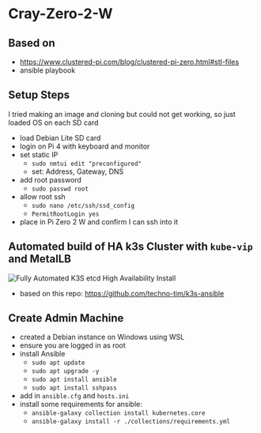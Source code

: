 # Cray-Zero-2-W

## Based on
- https://www.clustered-pi.com/blog/clustered-pi-zero.html#stl-files
- ansible playbook

## Setup Steps

I tried making an image and cloning but could not get working, so just loaded OS on each SD card
- load Debian Lite SD card
- login on Pi 4 with keyboard and monitor
- set static IP
  - `sudo nmtui edit "preconfigured"`
  - set: Address, Gateway, DNS
- add root password
  - `sudo passwd root`
- allow root ssh
  - `sudo nano /etc/ssh/ssd_config`
  - `PermitRootLogin yes`
- place in Pi Zero 2 W and confirm I can ssh into it

## Automated build of HA k3s Cluster with `kube-vip` and MetalLB

![Fully Automated K3S etcd High Availability Install](https://img.youtube.com/vi/CbkEWcUZ7zM/0.jpg)

- based on this repo: https://github.com/techno-tim/k3s-ansible


## Create Admin Machine
- created a Debian instance on Windows using WSL
- ensure you are logged in as root
- install Ansible
  - `sudo apt update`
  - `sudo apt upgrade -y`
  - `sudo apt install ansible`
  - `sudo apt install sshpass`
- add in `ansible.cfg` and `hosts.ini`
- install some requirements for ansible:
  - `ansible-galaxy collection install kubernetes.core`
  - `ansible-galaxy install -r ./collections/requirements.yml`